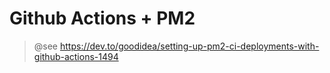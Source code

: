 # Github Actions + PM2

> @see https://dev.to/goodidea/setting-up-pm2-ci-deployments-with-github-actions-1494
